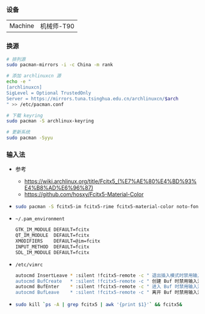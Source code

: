 ### 设备

|         |            |
| ------- | ---------- |
| Machine | 机械师-T90 |

### 换源

```bash
# 排列源
sudo pacman-mirrors -i -c China -m rank

# 添加 archlinuxcn 源
echo -e "
[archlinuxcn]
SigLevel = Optional TrustedOnly
Server = https://mirrors.tuna.tsinghua.edu.cn/archlinuxcn/$arch
" >> /etc/pacman.conf

# 下载 keyring
sudo pacman -S archlinux-keyring

# 更新系统
sudo pacman -Syyu
```

### 输入法

-   参考

    -   https://wiki.archlinux.org/title/Fcitx5_(%E7%AE%80%E4%BD%93%E4%B8%AD%E6%96%87)
    -   https://github.com/hosxy/Fcitx5-Material-Color

-   ```bash
    sudo pacman -S fcitx5-im fcitx5-rime fcitx5-material-color noto-fonts-emoji
    ```

-   `~/.pam_environment`

    ```bash
    GTK_IM_MODULE DEFAULT=fcitx
    QT_IM_MODULE  DEFAULT=fcitx
    XMODIFIERS    DEFAULT=@im=fcitx
    INPUT_METHOD  DEFAULT=fcitx
    SDL_IM_MODULE DEFAULT=fcitx
    ```

-   `/etc/vimrc`

    ```bash
    autocmd InsertLeave * :silent !fcitx5-remote -c " 退出插入模式时禁用输入法
    autocmd BufCreate   * :silent !fcitx5-remote -c " 创建 Buf 时禁用输入法
    autocmd BufEnter    * :silent !fcitx5-remote -c " 进入 Buf 时禁用输入法
    autocmd BufLeave    * :silent !fcitx5-remote -c " 离开 Buf 时禁用输入法
    ```

-   ```bash
    sudo kill `ps -A | grep fcitx5 | awk '{print $1}'` && fcitx5&
    ```
